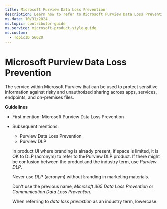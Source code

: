```yaml
---
title: Microsoft Purview Data Loss Prevention
description: Learn how to refer to Microsoft Purview Data Loss Prevention in your content.
ms.date: 10/31/2024
ms.topic: contributor-guide
ms.service: microsoft-product-style-guide
ms.custom:
  - TopicID 56620
---
```



# Microsoft Purview Data Loss Prevention

The service within Microsoft Purview that can be used to protect sensitive information against risky and unauthorized sharing across apps, services, endpoints, and on-premises files.

**Guidelines**

- First mention: Microsoft Purview Data Loss Prevention
- Subsequent mentions:
  - Purview Data Loss Prevention
  - Purview DLP

  In product UI where branding is already present, if space is limited, it is OK to DLP (acronym) to refer to the Purview DLP product. If there might be confusion between the product and the industry term, use *Purview DLP*.

  Never use *DLP* (acronym) without branding in marketing materials.

  Don't use the previous name, *Microsoft 365 Data Loss Prevention* or *Communication Data Loss Prevention*.

  When referring to *data loss prevention* as an industry term, lowercase.


